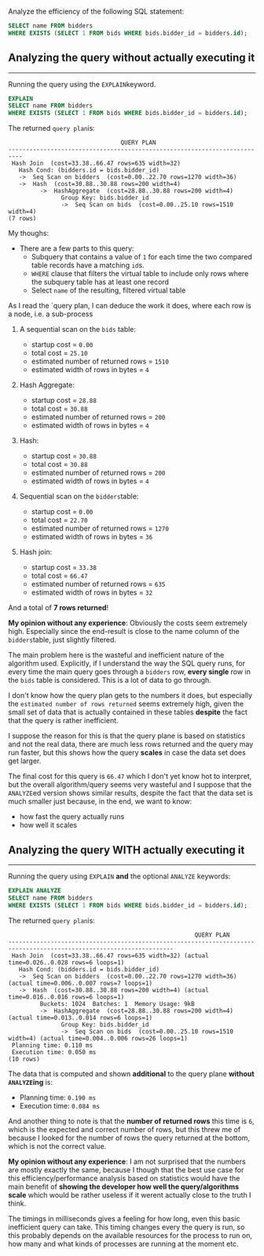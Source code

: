 Analyze the efficiency of the following SQL statement:

```sql
SELECT name FROM bidders
WHERE EXISTS (SELECT 1 FROM bids WHERE bids.bidder_id = bidders.id);
```



## Analyzing the query __without actually executing it__

---

Running the query using the `EXPLAIN`keyword.

```sql
EXPLAIN
SELECT name FROM bidders
WHERE EXISTS (SELECT 1 FROM bids WHERE bids.bidder_id = bidders.id);
```

The returned `query plan`is:

```text
                                QUERY PLAN                                
--------------------------------------------------------------------------
 Hash Join  (cost=33.38..66.47 rows=635 width=32)
   Hash Cond: (bidders.id = bids.bidder_id)
   ->  Seq Scan on bidders  (cost=0.00..22.70 rows=1270 width=36)
   ->  Hash  (cost=30.88..30.88 rows=200 width=4)
         ->  HashAggregate  (cost=28.88..30.88 rows=200 width=4)
               Group Key: bids.bidder_id
               ->  Seq Scan on bids  (cost=0.00..25.10 rows=1510 width=4)
(7 rows)

```

My thoughs:

- There are a few parts to this query:
  - Subquery that contains a value of `1` for each time the two compared table records have a matching `id`s.
  - `WHERE` clause that filters the virtual table to include only rows where the subquery table has at least one record
  - Select `name` of the resulting, filtered virtual table

As I read the `query plan, I can deduce the work it does, where each row is a node, i.e. a sub-process

1. A sequential scan on the `bids` table:
   - startup cost = `0.00`
   - total cost = `25.10`
   - estimated number of returned rows = `1510`
   - estimated width of rows in bytes = `4`


2. Hash Aggregate:
   - startup cost = `28.88`
   - total cost = `30.88`
   - estimated number of returned rows = `200`
   - estimated width of rows in bytes = `4`
3. Hash:
   - startup cost = `30.88`
   - total cost = `30.88`
   - estimated number of returned rows = `200`
   - estimated width of rows in bytes = `4`
4. Sequential scan on the `bidders`table:
   - startup cost = `0.00`
   - total cost = `22.70`
   - estimated number of returned rows = `1270`
   - estimated width of rows in bytes = `36`
5. Hash join:
   - startup cost = `33.38`
   - total cost = `66.47`
   - estimated number of returned rows = `635`
   - estimated width of rows in bytes = `32`

And a total of __7 rows returned__!

__My opinion without any experience__: Obviously the costs seem extremely high.
Especially since the end-result is close to the name column of the `bidders`table, just slightly filtered.

The main problem here is the wasteful and inefficient nature of the algorithm used. Explicitly, if I understand the way the SQL query runs, for every time the main query goes through a `bidders` row, __every single__ row in the `bids` table is considered. This is a lot of data to go through.

I don't know how the query plan gets to the numbers it does, but especially the `estimated number of rows returned` seems extremely high, given the small set of data that is actually contained in these tables __despite__ the fact that the query is rather inefficient. 

I suppose the reason for this is that the query plane is based on statistics and not the real data, there are much less rows returned and the query may run faster, but this shows how the query __scales__ in case the data set does get larger.

The final cost for this query is `66.47` which I don't yet know hot to interpret, but the overall algorithm/query seems very wasteful and I suppose that the `ANALYZE`ed version shows similar results, despite the fact that the data set is much smaller just because, in the end, we want to know:

- how fast the query actually runs
- how well it scales
  ​

## Analyzing the query __WITH actually executing it__

------

Running the query using `EXPLAIN`  __and__ the optional `ANALYZE` keywords:

```sql
EXPLAIN ANALYZE
SELECT name FROM bidders
WHERE EXISTS (SELECT 1 FROM bids WHERE bids.bidder_id = bidders.id);
```

The returned `query plan`is:

```text
                                                     QUERY PLAN                                                      
---------------------------------------------------------------------------------------------------------------------
 Hash Join  (cost=33.38..66.47 rows=635 width=32) (actual time=0.026..0.028 rows=6 loops=1)
   Hash Cond: (bidders.id = bids.bidder_id)
   ->  Seq Scan on bidders  (cost=0.00..22.70 rows=1270 width=36) (actual time=0.006..0.007 rows=7 loops=1)
   ->  Hash  (cost=30.88..30.88 rows=200 width=4) (actual time=0.016..0.016 rows=6 loops=1)
         Buckets: 1024  Batches: 1  Memory Usage: 9kB
         ->  HashAggregate  (cost=28.88..30.88 rows=200 width=4) (actual time=0.013..0.014 rows=6 loops=1)
               Group Key: bids.bidder_id
               ->  Seq Scan on bids  (cost=0.00..25.10 rows=1510 width=4) (actual time=0.004..0.006 rows=26 loops=1)
 Planning time: 0.110 ms
 Execution time: 0.050 ms
(10 rows)

```

The data that is computed and shown __additional__ to the query plane __without `ANALYZE`ing__ is:

- Planning time: `0.190 ms`
- Execution time: `0.084 ms`

And another thing to note is that the __number of returned rows__ this time is `6`, which is the expected and correct number of rows, but this threw me of because I looked for the number of rows the query returned at the bottom, which is not the correct value.

__My opinion without any experience__: I am not surprised that the numbers are mostly exactly the same, because I though that the best use case for this efficiency/performance analysis based on statistics would have the main benefit of __showing the developer how well the query/algorithms scale__ which would be rather useless if it werent actually close to the truth I think.

The timings in milliseconds gives a feeling for how long, even this basic inefficient query can take. This timing changes every the query is run, so this probably depends on the available resources for the process to run on, how many and what kinds of processes are running at the moment  etc.